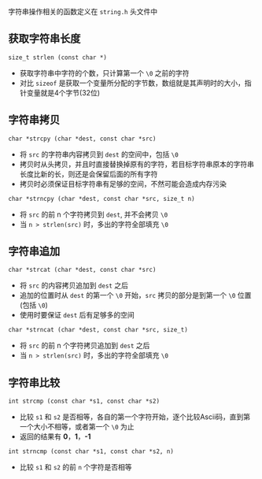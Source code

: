 字符串操作相关的函数定义在 `string.h` 头文件中

## 获取字符串长度
`size_t strlen (const char *)` 
- 获取字符串中字符的个数，只计算第一个 `\0` 之前的字符
- 对比 `sizeof` 是获取一个变量所分配的字节数，数组就是其声明时的大小，指针变量就是4个字节(32位)

## 字符串拷贝
`char *strcpy (char *dest, const char *src)` 
- 将 `src` 的字符串内容拷贝到 `dest` 的空间中，包括 `\0`
- 拷贝时从头拷贝，并且时直接替换掉原有的字符，若目标字符串原本的字符串长度比新的长，则还是会保留后面的所有字符
- 拷贝时必须保证目标字符串有足够的空间，不然可能会造成内存污染

`char *strncpy (char *dest, const char *src, size_t n)`
- 将 `src` 的前 n 个字符拷贝到 `dest`, 并不会拷贝 `\0`
- 当 `n > strlen(src)` 时，多出的字符全部填充 `\0`

## 字符串追加
`char *strcat (char *dest, const char *src)`
- 将 `src` 的内容拷贝追加到 `dest` 之后
- 追加的位置时从 `dest` 的第一个 `\0` 开始，`src` 拷贝的部分是到第一个 `\0` 位置(包括 `\0`)
- 使用时要保证 `dest` 后有足够多的空间

`char *strncat (char *dest, const char *src, size_t)`
- 将 `src` 的前 n 个字符拷贝追加到 `dest` 之后
- 当 `n > strlen(src)` 时，多出的字符全部填充 `\0`

## 字符串比较
`int strcmp (const char *s1, const char *s2)`
- 比较 `s1` 和 `s2` 是否相等，各自的第一个字符开始，逐个比较Ascii码，直到第一个大小不相等，或者第一个 `\0` 为止
- 返回的结果有 **0**，**1**，**-1**

`int strncmp (const char *s1, const char *s2, n)`
- 比较 `s1` 和 `s2` 的前 `n` 个字符是否相等

